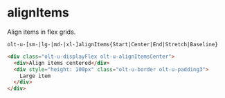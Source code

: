 # alignItems

Align items in flex grids.

`olt-u-[sm-|lg-|md-|xl-]alignItems{Start|Center|End|Stretch|Baseline}`

```html
<div class="olt-u-displayFlex olt-u-alignItemsCenter">
  <div>Align items centered</div>
  <div style="height: 100px" class="olt-u-border olt-u-padding3">
    Large item
  </div>
</div>
```
